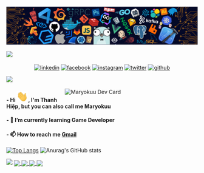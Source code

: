 <!-- Header -->
<p align="center"><img src="https://raw.githubusercontent.com/KevinPatel04/KevinPatel04/master/header.png"></p>

<!-- Contact -->
<!-- ### :link: &nbsp;Connect with me -->
<img src="https://user-images.githubusercontent.com/73097560/115834477-dbab4500-a447-11eb-908a-139a6edaec5c.gif">
<p align="center">
  <a target="blank" href="https://www.linkedin.com/in/tranthiep2912003/"><img align="center" src="https://i.imgur.com/9YcFzKc.png" alt="linkedin" height="50" width="50"/></a>
  <a target="blank" href="https://www.facebook.com/t.theip2901"><img align="center" src="https://i.imgur.com/8TclXou.png" alt="facebook" height="50" width="50"/></a>
      <a target="blank" href="https://www.instagram.com/t.theip2901/"><img align="center" src="https://i.imgur.com/l5VLeAv.png" alt="instagram" height="50" width="50"/></a>
  <a target="blank" href="https://twitter.com/t_theip2901"><img align="center" src="https://i.imgur.com/ZEjdzhy.png" alt="twitter" height="50" width="50"/></a>
  <a target="blank" href="https://github.com/Maryokuu"><img align="center" src="https://i.imgur.com/XlW7i2S.png" alt="github" height="50" width="50"/></a>
</p>
<img src="https://user-images.githubusercontent.com/73097560/115834477-dbab4500-a447-11eb-908a-139a6edaec5c.gif">

<!-- Dev Card -->
<a target="_blank" href="https://app.daily.dev/Maryokuu"><img align="right" src="https://github.com/Maryokuu/Maryokuu/blob/main/devcard.svg" width="350" alt="Maryokuu Dev Card"/></a>

<!-- Description -->
#### - Hi <img src="https://raw.githubusercontent.com/KevinPatel04/KevinPatel04/master/Hi.gif" width="30px"/>, I'm Thanh Hiệp, but you can also call me **Maryokuu**
#### - 🌱 I’m currently learning **Game Developer**
#### - 📫 How to reach me <a href="mailto:hieptt.2003@gmail.com">Gmail</a>

<!-- Stats -->
[![Top Langs](https://github-readme-stats.vercel.app/api/top-langs/?username=Maryokuu&layout=compact&theme=transparent)](https://github.com/anuraghazra/github-readme-stats)
![Anurag's GitHub stats](https://github-readme-stats.vercel.app/api?username=Maryokuu&hide=prs,issues&rank_icon=github&show_icons=true&include_all_commits=true&theme=transparent)

<img src="https://user-images.githubusercontent.com/73097560/115834477-dbab4500-a447-11eb-908a-139a6edaec5c.gif">

<a href="https://github.com/Maryokuu/Doge-Game">
  <img align="center" src="https://github-readme-stats.vercel.app/api/pin/?username=Maryokuu&show_owner=true&repo=Doge-Game&theme=transparent"/>
</a>
<a href="https://github.com/Maryokuu/Flappy-Bird">
  <img align="center" src="https://github-readme-stats.vercel.app/api/pin/?username=Maryokuu&show_owner=true&repo=Flappy-Bird&theme=transparent"/>
</a>
<a href="https://github.com/Maryokuu/Web-Design">
  <img align="center" src="https://github-readme-stats.vercel.app/api/pin/?username=Maryokuu&show_owner=true&repo=Web-Design&theme=transparent"/>
</a>
<a href="https://github.com/Maryokuu/Words-Counter">
  <img align="center" src="https://github-readme-stats.vercel.app/api/pin/?username=Maryokuu&show_owner=true&repo=Words-Counter&theme=transparent"/>
</a>

<!-- [![Readme Card](https://github-readme-stats.vercel.app/api/pin/?username=Maryokuu&show_owner=true&repo=Doge-Game&theme=transparent)](https://github.com/Maryokuu/Doge-Game)
[![Readme Card](https://github-readme-stats.vercel.app/api/pin/?username=Maryokuu&show_owner=true&repo=Flappy-Bird&theme=transparent)](https://github.com/Maryokuu/Flappy-Bird)
[![Readme Card](https://github-readme-stats.vercel.app/api/pin/?username=Maryokuu&show_owner=true&repo=Web-Design&theme=transparent)](https://github.com/Maryokuu/Web-Design)
[![Readme Card](https://github-readme-stats.vercel.app/api/pin/?username=Maryokuu&show_owner=true&repo=Words-Counter&theme=transparent)](https://github.com/Maryokuu/Words-Counter) -->
